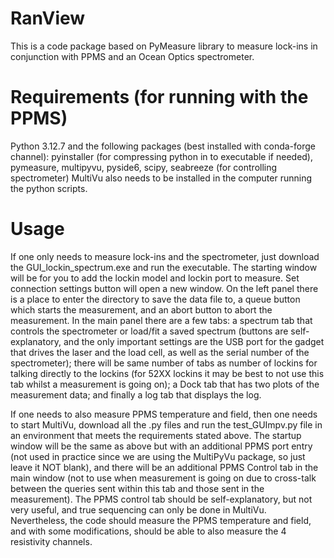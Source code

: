 # RanView
This is a code package based on PyMeasure library to measure lock-ins in conjunction with PPMS and an Ocean Optics spectrometer. 

# Requirements (for running with the PPMS)
Python 3.12.7 and the following packages (best installed with conda-forge channel): pyinstaller (for compressing python in to executable if needed), pymeasure, multipyvu, pyside6, scipy, seabreeze (for controlling spectrometer)
MultiVu also needs to be installed in the computer running the python scripts.

# Usage
If one only needs to measure lock-ins and the spectrometer, just download the GUI_lockin_spectrum.exe and run the executable. The starting window will be for you to add the lockin model and lockin port to measure. Set connection settings button will open a new window. On the left panel there is a place to enter the directory to save the data file to, a queue button which starts the measurement, and an abort button to abort the measurement. In the main panel there are a few tabs: a spectrum tab that controls the spectrometer or load/fit a saved spectrum (buttons are self-explanatory, and the only important settings are the USB port for the gadget that drives the laser and the load cell, as well as the serial number of the spectrometer); there will be same number of tabs as number of lockins for talking directly to the lockins (for 52XX lockins it may be best to not use this tab whilst a measurement is going on); a Dock tab that has two plots of the measurement data; and finally a log tab that displays the log.

If one needs to also measure PPMS temperature and field, then one needs to start MultiVu, download all the .py files and run the test_GUImpv.py file in an environment that meets the requirements stated above. The startup window will be the same as above but with an additional PPMS port entry (not used in practice since we are using the MultiPyVu package, so just leave it NOT blank), and there will be an additional PPMS Control tab in the main window (not to use when measurement is going on due to cross-talk between the queries sent within this tab and those sent in the measurement). The PPMS control tab should be self-explanatory, but not very useful, and true sequencing can only be done in MultiVu. Nevertheless, the code should measure the PPMS temperature and field, and with some modifications, should be able to also measure the 4 resistivity channels.
